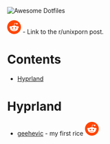 ![Awesome Dotfiles](https://github.com/user-attachments/assets/f9508bec-4085-4e6b-9a94-7f10053843cb)

![reddit] - Link to the r/unixporn post.

# Contents

- [Hyprland](#hyprland)

# Hyprland

- [geehevic](https://github.com/geehevic/dotfiles) - my first rice [![Open-Source Software][reddit]](https://www.reddit.com/r/unixporn/comments/1l9nguq/hyprland_my_first_rice/)

[reddit]: /assets/reddit.svg
